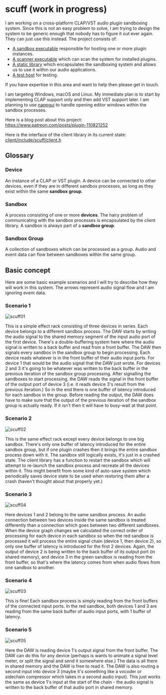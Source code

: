 # scuff (work in progress)
 
I am working on a cross-platform CLAP/VST audio plugin sandboxing system. Since this is not an easy problem to solve, I am trying to design the system to be generic enough that nobody has to figure it out ever again. They can just use this instead. The project consists of:
- [A sandbox executable](sbox) responsible for hosting one or more plugin instances.
- [A scanner executable](scan) which can scan the system for installed plugins.
- [A static library](client) which encapsulates the sandboxing system and allows us to use it within our audio applications.
- [A test host](test-host) for testing.

If you have expertise in this area and want to help then please get in touch.

I am targeting Windows, macOS and Linux. My immediate plan is to start by implementing CLAP support only and then add VST support later. I am planning to use [nappgui](https://github.com/frang75/nappgui_src) to handle opening editor windows within the sandbox processes.

Here is a blog post about this project: https://www.patreon.com/posts/plugin-110821252

Here is the interface of the client library in its current state: [client/include/scuff/client.h](client/include/scuff/client.h)

## Glossary

### Device
An instance of a CLAP or VST plugin. A device can be connected to other devices, even if they are in different sandbox processes, as long as they exist within the same **sandbox group**.

### Sandbox
A process consisting of one or more **devices**. The hairy problem of communicating with the sandbox processes is encapsulated by the client library. A sandbox is always part of a **sandbox group**.

### Sandbox Group
A collection of sandboxes which can be processed as a group. Audio and event data can flow between sandboxes within the same group.

## Basic concept

Here are some basic example scenarios and I will try to describe how they will work in this system. The arrows represent audio signal flow and I am ignoring event data.

### Scenario 1
![scuff01](https://github.com/user-attachments/assets/049b3659-bd3a-4e4f-9c97-8f42e7ebca41)

This is a simple effect rack consisting of three devices in series. Each device belongs to a different sandbox process. The DAW starts by writing the audio signal to the shared memory segment of the input audio port of the first device. There's a double-buffering system here where the audio signal is written to a back buffer and read from a front buffer. The DAW then signals every sandbox in the sandbox group to begin processing. Each device reads whatever is in the front buffer of their audio input ports. For device 1 that would be the audio signal that the DAW just wrote. For devices 2 and 3 it's going to be whatever was written to the back buffer in the previous iteration of the sandbox group processing. After signalling the sandboxes to start processing, the DAW reads the signal in the front buffer of the output port of device 3 (i.e. it reads device 3's result from the previous iteration.) So in the end there is one buffer of latency introduced for each sandbox in the group. Before reading the output, the DAW does have to make sure that the output of the previous iteration of the sandbox group is actually ready. If it isn't then it will have to busy-wait at that point.

### Scenario 2
![scuff02](https://github.com/user-attachments/assets/69a485d3-82d5-4762-9e86-f9d957715e92)

This is the same effect rack except every device belongs to one big sandbox. There's only one buffer of latency introduced for the entire sandbox group, but if one plugin crashes then it brings the entire sandbox process down with it. The sandbox still logically exists, it's just in a crashed state. The client library has a function to restart the sandbox which will attempt to re-launch the sandbox process and recreate all the devices within it. This might benefit from some kind of auto-save system which periodically saves device state to be used when restoring them after a crash (haven't thought about that properly yet.)

### Scenario 3
![scuff04](https://github.com/user-attachments/assets/97d7a7b7-fcc0-4fde-a1b0-a1f7088b2e96)

Here devices 1 and 2 belong to the same sandbox process. An audio connection between two devices inside the same sandbox is treated differently than a connection which goes between two different sandboxes. When the device graph changes we calculated the correct order of processing for each device in each sandbox so when the red sandbox is processed it will process the entire signal chain (device 1, then device 2), so only one buffer of latency is introduced for the first 2 devices. Again, the output of device 2 is being written to the back buffer of its output port (in shared memory), and device 3 in the green sandbox is reading from the front buffer, so that's where the latency comes from when audio flows from one sandbox to another.

### Scenario 4
![scuff03](https://github.com/user-attachments/assets/33a527dc-3d04-4ca9-838c-0b751b54c935)

This is fine! Each sandbox process is simply reading from the front buffers of the connected input ports. In the red sandbox, both devices 1 and 3 are reading from the same back buffer of audio input ports, with 1 buffer of latency.

### Scenario 5
![scuff05](https://github.com/user-attachments/assets/9a9c716f-bea6-4023-95c0-97ce088747af)

Here the DAW is reading device 1's output signal from the front buffer. The DAW can do this for any device (perhaps is wants to animate a signal level meter, or split the signal and send it somewhere else.) The data is all there in shared memory and the DAW is free to read it. The DAW is also routing a second input into device 3 (maybe it's something like a vocoder or sidechain compressor which takes in a second audio input). This just works the same as device 1's input at the start of the chain - the audio signal is written to the back buffer of that audio port in shared memory.
